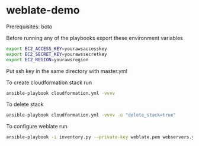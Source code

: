# weblate-demo

Prerequisites:
boto

Before running any of the playbooks export these environment variables

```bash
export EC2_ACCESS_KEY=yourawsaccesskey
export EC2_SECRET_KEY=yourawssecretkey
export EC2_REGION=yourawsregion
```

Put ssh key in the same directory with master.yml

To create cloudformation stack run
```bash
ansible-playbook cloudformation.yml -vvvv
```
To delete stack
```bash
ansible-playbook cloudformation.yml -vvvv -e "delete_stack=true"
```
To configure weblate run
```bash
ansible-playbook -i inventory.py --private-key weblate.pem webservers.yml -e "generate_assets=true"
```

